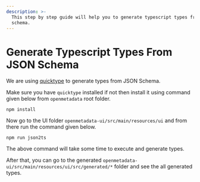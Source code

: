 ```yaml
---
description: >-
  This step by step guide will help you to generate typescript types from JSON
  schema.
---
```


# Generate Typescript Types From JSON Schema

We are using [quicktype](https://quicktype.io) to generate types from JSON Schema.

Make sure you have `quicktype` installed if not then install it using command given below from `openmetadata` root folder.

```
npm install
```

Now go to the UI folder `openmetadata-ui/src/main/resources/ui` and from there run the command given below.

```
npm run json2ts
```

The above command will take some time to execute and generate types.

After that, you can go to the generated `openmetadata-ui/src/main/resources/ui/src/generated/*` folder and see the all generated types.
